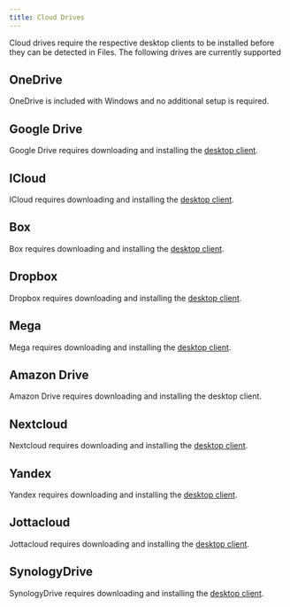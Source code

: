 ```yaml
---
title: Cloud Drives
---
```


Cloud drives require the respective desktop clients to be installed before they can be detected in Files. The following drives are currently supported 

## OneDrive
OneDrive is included with Windows and no additional setup is required.

## Google Drive
Google Drive requires downloading and installing the [desktop client](https://www.google.com/drive/download/).

## ICloud
ICloud requires downloading and installing the [desktop client](https://support.apple.com/en-us/HT204283/).

## Box
Box requires downloading and installing the [desktop client](https://www.box.com/resources/downloads/).

## Dropbox
Dropbox requires downloading and installing the [desktop client](https://www.dropbox.com/install/).

## Mega
Mega requires downloading and installing the [desktop client](https://mega.io/desktop/).

## Amazon Drive
Amazon Drive requires downloading and installing the desktop client.

## Nextcloud
Nextcloud requires downloading and installing the [desktop client](https://nextcloud.com/install/).

## Yandex
Yandex requires downloading and installing the [desktop client](https://disk.yandex.com/).

## Jottacloud
Jottacloud requires downloading and installing the [desktop client](https://www.jottacloud.com/download/).

## SynologyDrive
SynologyDrive requires downloading and installing the [desktop client](https://www.synology.com/en-us/support/download/).